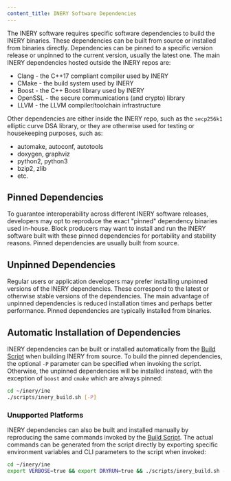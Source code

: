 ```yaml
---
content_title: INERY Software Dependencies
---
```


The INERY software requires specific software dependencies to build the INERY binaries. These dependencies can be built from source or installed from binaries directly. Dependencies can be pinned to a specific version release or unpinned to the current version, usually the latest one. The main INERY dependencies hosted outside the INERY repos are:

* Clang - the C++17 compliant compiler used by INERY
* CMake - the build system used by INERY
* Boost - the C++ Boost library used by INERY
* OpenSSL - the secure communications (and crypto) library
* LLVM - the LLVM compiler/toolchain infrastructure

Other dependencies are either inside the INERY repo, such as the `secp256k1` elliptic curve DSA library, or they are otherwise used for testing or housekeeping purposes, such as:

* automake, autoconf, autotools
* doxygen, graphviz
* python2, python3
* bzip2, zlib
* etc.

## Pinned Dependencies

To guarantee interoperability across different INERY software releases, developers may opt to reproduce the exact "pinned" dependency binaries used in-house. Block producers may want to install and run the INERY software built with these pinned dependencies for portability and stability reasons. Pinned dependencies are usually built from source.

## Unpinned Dependencies

Regular users or application developers may prefer installing unpinned versions of the INERY dependencies. These correspond to the latest or otherwise stable versions of the dependencies. The main advantage of unpinned dependencies is reduced installation times and perhaps better performance. Pinned dependencies are typically installed from binaries.

## Automatic Installation of Dependencies

INERY dependencies can be built or installed automatically from the [Build Script](../01_shell-scripts/02_build-inery-binaries.md) when building INERY from source. To build the pinned dependencies, the optional `-P` parameter can be specified when invoking the script. Otherwise, the unpinned dependencies will be installed instead, with the exception of `boost` and `cmake` which are always pinned:

```sh
cd ~/inery/ine
./scripts/inery_build.sh [-P]
```

### Unupported Platforms

INERY dependencies can also be built and installed manually by reproducing the same commands invoked by the [Build Script](../01_shell-scripts/02_build-inery-binaries.md). The actual commands can be generated from the script directly by exporting specific environment variables and CLI parameters to the script when invoked:

```sh
cd ~/inery/ine
export VERBOSE=true && export DRYRUN=true && ./scripts/inery_build.sh -y [-P]
```
